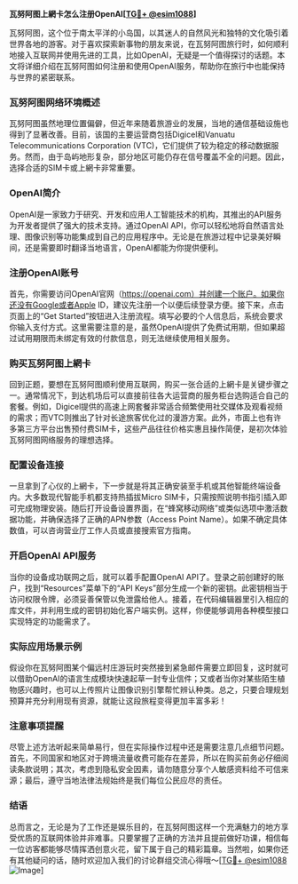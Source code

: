 **瓦努阿图上網卡怎么注册OpenAI[[TG💪+ @esim1088](https://t.me/s/esim1088)]**

瓦努阿图，这个位于南太平洋的小岛国，以其迷人的自然风光和独特的文化吸引着世界各地的游客。对于喜欢探索新事物的朋友来说，在瓦努阿图旅行时，如何顺利地接入互联网并使用先进的工具，比如OpenAI，无疑是一个值得探讨的话题。本文将详细介绍在瓦努阿图如何注册和使用OpenAI服务，帮助你在旅行中也能保持与世界的紧密联系。

### 瓦努阿图网络环境概述

瓦努阿图虽然地理位置偏僻，但近年来随着旅游业的发展，当地的通信基础设施也得到了显著改善。目前，该国的主要运营商包括Digicel和Vanuatu Telecommunications Corporation (VTC)，它们提供了较为稳定的移动数据服务。然而，由于岛屿地形复杂，部分地区可能仍存在信号覆盖不全的问题。因此，选择合适的SIM卡或上網卡非常重要。

### OpenAI简介

OpenAI是一家致力于研究、开发和应用人工智能技术的机构，其推出的API服务为开发者提供了强大的技术支持。通过OpenAI API，你可以轻松地将自然语言处理、图像识别等功能集成到自己的应用程序中。无论是在旅游过程中记录美好瞬间，还是需要即时翻译当地语言，OpenAI都能为你提供便利。

### 注册OpenAI账号

首先，你需要访问OpenAI官网（https://openai.com）并创建一个账户。如果你还没有Google或者Apple ID，建议先注册一个以便后续登录方便。接下来，点击页面上的“Get Started”按钮进入注册流程。填写必要的个人信息后，系统会要求你输入支付方式。这里需要注意的是，虽然OpenAI提供了免费试用期，但如果超过试用期限而未绑定有效的付款信息，则无法继续使用相关服务。

### 购买瓦努阿图上網卡

回到正题，要想在瓦努阿图顺利使用互联网，购买一张合适的上網卡是关键步骤之一。通常情况下，到达机场后可以直接前往各大运营商的服务柜台选购适合自己的套餐。例如，Digicel提供的高速上网套餐非常适合频繁使用社交媒体及观看视频的需求；而VTC则推出了针对长途旅客优化过的漫游方案。此外，市面上也有许多第三方平台出售预付费SIM卡，这些产品往往价格实惠且操作简便，是初次体验瓦努阿图网络服务的理想选择。

### 配置设备连接

一旦拿到了心仪的上網卡，下一步就是将其正确安装至手机或其他智能终端设备内。大多数现代智能手机都支持热插拔Micro SIM卡，只需按照说明书指引插入即可完成物理安装。随后打开设备设置界面，在“蜂窝移动网络”或类似选项中激活数据功能，并确保选择了正确的APN参数（Access Point Name）。如果不确定具体数值，可以咨询营业厅工作人员或直接搜索官方指南。

### 开启OpenAI API服务

当你的设备成功联网之后，就可以着手配置OpenAI API了。登录之前创建好的账户，找到“Resources”菜单下的“API Keys”部分生成一个新的密钥。此密钥相当于访问权限令牌，必须妥善保管以免泄露给他人。接着，在代码编辑器里引入相应的库文件，并利用生成的密钥初始化客户端实例。这样，你便能够调用各种模型接口实现特定的功能需求了。

### 实际应用场景示例

假设你在瓦努阿图某个偏远村庄游玩时突然接到紧急邮件需要立即回复，这时就可以借助OpenAI的语言生成模块快速起草一封专业信件；又或者当你对某些陌生植物感兴趣时，也可以上传照片让图像识别引擎帮忙辨认种类。总之，只要合理规划预算并充分利用现有资源，就能让这段旅程变得更加丰富多彩！

### 注意事项提醒

尽管上述方法听起来简单易行，但在实际操作过程中还是需要注意几点细节问题。首先，不同国家和地区对于跨境流量收费可能存在差异，所以在购买前务必仔细阅读条款说明；其次，考虑到隐私安全因素，请勿随意分享个人敏感资料给不可信来源；最后，遵守当地法律法规始终是我们每位公民应尽的责任。

### 结语

总而言之，无论是为了工作还是娱乐目的，在瓦努阿图这样一个充满魅力的地方享受优质的互联网体验并非难事。只要掌握了正确的方法并且提前做好功课，相信每一位访客都能够尽情挥洒创意火花，留下属于自己的精彩篇章。当然啦，如果你还有其他疑问的话，随时欢迎加入我们的讨论群组交流心得哦～[[TG💪+ @esim1088](https://t.me/s/esim1088) ![Image](https://i.postimg.cc/4NQfJmqS/Snipaste-2025-05-13-00-14-12.png)]